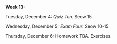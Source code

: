 **Week 13:**

Tuesday, December 4: *Quiz Ten.* Seow 15.

Wednesday, December 5: *Exam Four:* Seow 10-15.

Thursday, December 6: Homework TBA. Exercises.